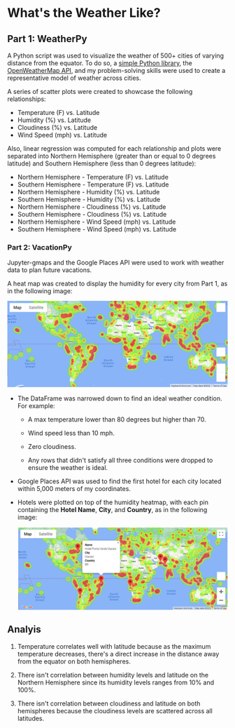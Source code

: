 # What's the Weather Like?


## Part 1: WeatherPy

A Python script was used to visualize the weather of 500+ cities of varying distance from the equator. To do so, a [simple Python library](https://pypi.python.org/pypi/citipy), the [OpenWeatherMap API](https://openweathermap.org/api), and my problem-solving skills were used to create a representative model of weather across cities.

A series of scatter plots were created to showcase the following relationships:

* Temperature (F) vs. Latitude
* Humidity (%) vs. Latitude
* Cloudiness (%) vs. Latitude
* Wind Speed (mph) vs. Latitude

Also, linear regression was computed for each relationship and plots were separated into Northern Hemisphere (greater than or equal to 0 degrees latitude) and Southern Hemisphere (less than 0 degrees latitude):

* Northern Hemisphere - Temperature (F) vs. Latitude
* Southern Hemisphere - Temperature (F) vs. Latitude
* Northern Hemisphere - Humidity (%) vs. Latitude
* Southern Hemisphere - Humidity (%) vs. Latitude
* Northern Hemisphere - Cloudiness (%) vs. Latitude
* Southern Hemisphere - Cloudiness (%) vs. Latitude
* Northern Hemisphere - Wind Speed (mph) vs. Latitude
* Southern Hemisphere - Wind Speed (mph) vs. Latitude

### Part 2: VacationPy

Jupyter-gmaps and the Google Places API were used to work with weather data to plan future vacations.

A heat map was created to display the humidity for every city from Part 1, as in the following image:

  ![heatmap](WeatherPy/output_data/heatmap.png) 

* The DataFrame was narrowed down to find an ideal weather condition. For example:

  * A max temperature lower than 80 degrees but higher than 70.

  * Wind speed less than 10 mph.

  * Zero cloudiness.

  * Any rows that didn't satisfy all three conditions were dropped to ensure the weather is ideal.

* Google Places API was used to find the first hotel for each city located within 5,000 meters of my coordinates.

* Hotels were plotted on top of the humidity heatmap, with each pin containing the **Hotel Name**, **City**, and **Country**, as in the following image:

  ![hotel map](WeatherPy/output_data/hotel_map.png)


## Analyis
1. Temperature correlates well with latitude because as the maximum temperature decreases, there's a direct increase in the distance away from the equator on both hemispheres.

2. There isn't correlation between humidity levels and latitude on the Northern Hemisphere since its humidity levels ranges from 10% and 100%.

3. There isn't correlation between cloudiness and latitude on both hemispheres because the cloudiness levels are scattered across all latitudes.
